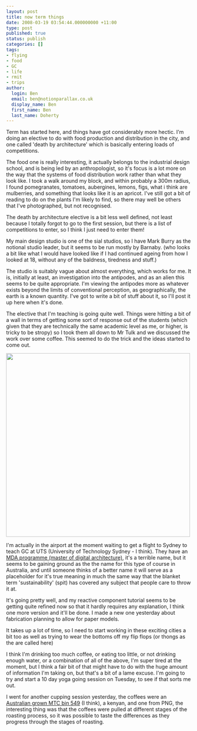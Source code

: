 ```yaml
---
layout: post
title: now term things
date: 2008-03-19 03:54:44.000000000 +11:00
type: post
published: true
status: publish
categories: []
tags:
- flying
- food
- GC
- life
- rmit
- trips
author:
  login: Ben
  email: ben@notionparallax.co.uk
  display_name: Ben
  first_name: Ben
  last_name: Doherty
---
```

<p>Term has started here, and things have got considerably more hectic. I'm doing an elective to do with food production and distribution in the city, and one called 'death by architecture' which is basically entering loads of competitions.
</p>

<p ><!--more-->The food one is really interesting, it actually belongs to the industrial design school, and is being led by an anthropologist, so it's focus is a lot more on the way that the systems of food distribution work rather than what they look like. I took a walk around my block, and within probably a 300m radius, I found pomegranates, tomatoes, aubergines, lemons, figs, what i think are mulberries, and something that looks like it is an apricot. I've still got a bit of reading to do on the plants I'm likely to find, so there may well be others that I've photographed, but not recognised.
</p>

<p >The death by architecture elective is a bit less well defined, not least because I totally forgot to go to the first session, but there is a list of competitions to enter, so I think I just need to enter them!
</p>

<p >My main design studio is one of the sial studios, so I have Mark Burry as the notional studio leader, but it seems to be run mostly by Barnaby. (who looks a bit like what I would have looked like if I had continued ageing from how I looked at 18, without any of the baldness, tiredness and stuff.)
</p>

<p >The studio is suitably vague about almost everything, which works for me. It is, initially at least, an investigation into the antipodes, and as an alien this seems to be quite appropriate. I'm viewing the antipodes more as whatever exists beyond the limits of conventional perception, as geographically, the earth is a known quantity. I've got to write a bit of stuff about it, so I'll post it up here when it's done.
</p>

<p >The elective that I'm teaching is going quite well. Things were hitting a bit of a wall in terms of getting some sort of response out of the students (which given that they are technically the same academic level as me, or higher, is tricky to be stropy) so I took them all down to Mr Tulk and we discussed the work over some coffee. This seemed to do the trick and the ideas started to come out.
</p>
<p ><img src="{{ site.baseurl }}/assets/23sept021.jpg" width="500" />
</p>
<p >I'm actually in the airport at the moment waiting to get a flight to Sydney to teach GC at UTS (University of Technology Sydney - I think). They have an <a href="http://datasearch.uts.edu.au/dab/courses/architecture-details.cfm?spk_cd=C04220&amp;spk_ver_no=1" target="_blank">MDA programme (master of digital architecture)</a>, it's a terrible name, but it seems to be gaining ground as the the name for this type of course in Australia, and until someone thinks of a better name it will serve as a placeholder for it's true meaning in much the same way that the blanket term 'sustainability' (spit) has covered any subject that people care to throw it at.
</p>
<p >It's going pretty well, and my reactive component tutorial seems to be getting quite refined now so that it hardly requires any explanation, I think one more version and it'll be done. I made a new one yesterday about fabrication planning to allow for paper models. 
</p>
<p >It takes up a lot of time, so I need to start working in these exciting cities a bit too as well as trying to wear the bottoms off my flip flops (or thongs as the are called here)
</p>

<p >I think I'm drinking too much coffee, or eating too little, or not drinking enough water, or a combination of all of the above, I'm super tired at the moment, but I think a fair bit of that might have to do with the huge amount of information I'm taking on, but that's a bit of a lame excuse. I'm going to try and start a 10 day yoga going session on Tuesday, to see if that sorts me out.
</p>

<p >I went for another cupping session yesterday, the coffees were an <a href="http://www.mountaintopcoffee.com.au/" target="_blank">Australian grown MTC bin 549</a> (I think), a kenyan, and one from PNG, the interesting thing was that the coffees were pulled at different stages of the roasting process, so it was possible to taste the differences as they progress through the stages of roasting.
</p>
